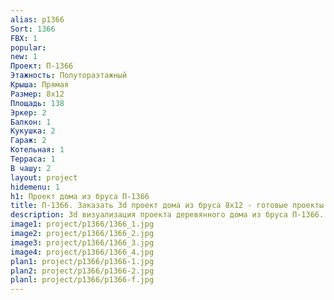 ```yaml
---
alias: p1366
Sort: 1366
FBX: 1
popular: 
new: 1
Проект: П-1366
Этажность: Полутораэтажный
Крыша: Прямая
Размер: 8х12
Площадь: 138
Эркер: 2
Балкон: 1
Кукушка: 2
Гараж: 2
Котельная: 1
Терраса: 1
В чашу: 2
layout: project
hidemenu: 1
h1: Проект дома из бруса П-1366
title: П-1366. Заказать 3d проект дома из бруса 8х12 - готовые проекты
description: 3d визуализация проекта деревянного дома из бруса П-1366. Площадь 138 м2, размер 8х12. Вы можете внести любые изменения в проект.
image1: project/p1366/1366_1.jpg
image2: project/p1366/1366_2.jpg
image3: project/p1366/1366_3.jpg
image4: project/p1366/1366_4.jpg
plan1: project/p1366/p1366-1.jpg
plan2: project/p1366/p1366-2.jpg
planl: project/p1366/p1366-f.jpg
---
```

